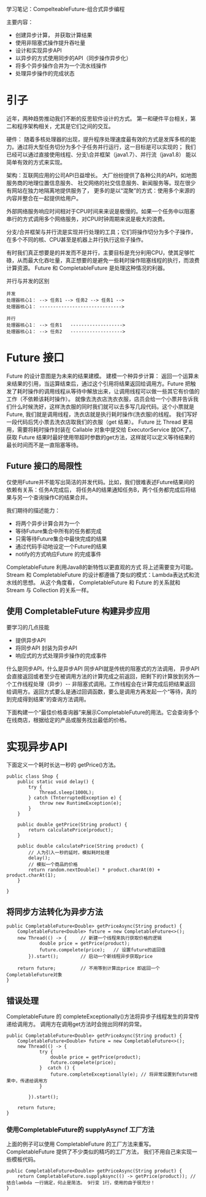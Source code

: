 学习笔记：CompelteableFuture-组合式异步编程

主要内容：
- 创建异步计算， 并获取计算结果
- 使用非阻塞式操作提升吞吐量
- 设计和实现异步API
- 以异步的方式使用同步的API（同步操作异步化）
- 将多个异步操作合并为一个流水线操作
- 处理异步操作的完成状态

# 引子
近年，两种趋势推动我们不断的反思软件设计的方式。 第一和硬件平台相关，第二和程序架构相关，尤其是它们之间的交互。

硬件： 随着多核处理器的出现，提升程序处理速度最有效的方式是发挥多核的能力。通过将大型任务切分为多个子任务并行运行，这一目标是可以实现的； 我们已经可以通过直接使用线程、分支\合并框架（java1.7）、并行流（java1.8） 能以简单有效的方式来实现。

架构：互联网应用的公司API日益增长。 大厂纷纷提供了各种公共的API，如地图服务商的地理位置信息服务、 社交网络的社交信息服务、新闻服务等。现在很少有网站在独力地隔离地提供服务了， 更多的是以“混聚”的方式：使用多个来源的内容并整合在一起提供给用户。

外部网络服务响应时间相对于CPU时间来来说是极慢的。如果一个任务中以阻塞串行的方式调用多个网络服务，对CPU时钟周期来说是极大的浪费。

分支/合并框架与并行流是实现并行处理的工具；它们将操作切分为多个子操作，在多个不同的核、CPU甚至是机器上并行执行这些子操作。

有时我们真正想要是的并发而不是并行，主要目标是充分利用CPU，使其足够忙碌，从而最大化吞吐量，真正想要的是避免一些耗时操作阻塞线程的执行，而浪费计算资源。 Future 和 CompletableFuture 是处理这种情况的利器。

并行与并发的区别
```
并发
处理器核心1： --> 任务1 --> 任务2 --> 任务1 -->
处理器核心1： ------------------------------>

并行
处理器核心1： --> 任务1   ------------------->
处理器核心1： --> 任务2   ------------------->

```


# Future 接口
Future 的设计意图是为未来的结果建模。 建模一个种异步计算： 返回一个运算未来结果的引用，当运算结束后，通过这个引用将结果返回给调用方。Future 把触发了耗时操作的调用线程从等待中解放出来，让调用线程可以做一些其它有价值的工作（不依赖该耗时操作）。 就像去洗衣店洗衣衣服，店员会给一个小票并告诉我们什么时候洗好，这样洗衣服的同时我们就可以去多写几段代码。这个小票就是Future, 我们就是调用线程，洗衣店就是执行耗时操作(洗衣服)的线程。 我们写好一段代码后凭小票去洗衣店取我们的衣服（get 结果）。 Future 比 Thread 更易用，需要将耗时操作封装在 Callable 对象中提交给 ExecutorService 就OK了。
获取 Future 结果时最好使用带超时参数的get方法，这样就可以定义等待结果的最长时间而不是一直阻塞等待。


## Future 接口的局限性
仅使用Future并不能写出简洁的并发代码。比如，我们很难表述Future结果间的依赖有关系：任务A完成后， 将任务A的结果通知任务B，两个任务都完成后将结果与另一个查询操作C的结果合并。

我们期待的描述能力：
- 将两个异步计算合并为一个
- 等待Future集合中所有的任务都完成
- 只需等待Future集合中最快完成的结果
- 通过代码手动地设定一个Future的结果
- notify的方式响应Future 的完成事件

CompletableFuture 利用Java8的新特性以更直观的方式 将上述需要变为可能。 Stream 和 CompletableFuture 的设计都遵循了类似的模式：Lambda表达式和流水线的思想。 从这个角度看， CompletableFuture 和 Future 的关系就和 Stream 与  Collection 的关系一样。


## 使用 CompletableFuture 构建异步应用
要学习的几点技能
- 提供异步API
- 将同步API 封装为异步API
- 响应式的方式处理异步操作的完成事件

什么是同步API，什么是异步API
同步API就是传统的阻塞式的方法调用， 异步API会直接返回或者至少在被调用方法的计算完成之前返回，把剩下的计算放到另外一个工作线程处理（异步）-- 非阻塞式调用。工作线程会在计算完成后把结果返回给调用方。返回方式要么是通过回调函数，要么是调用方再发起一个“等待，真的到完成得到结果”的查询方法调用。

下面构建一个“最佳价格查询器”来展示CompletableFuture的用法。它会查询多个在线商店，根据给定的产品或服务找出最低的价格。

# 实现异步API
下面定义一个耗时长达一秒的 getPrice()方法。

```
public class Shop {
    public static void delay() {
        try {
            Thread.sleep(1000L);
        } catch (TnterruptedException e) {
            throw new RuntimeException(e);
        }
    }

    public double getPrice(String product) {
        return calculatePrice(product);
    }

    public double calculatePrice(String product) {
        // 人为引入一秒的延时，模拟耗时处理
        delay();
        // 模拟一个商品的价格
        return random.nextDouble() * product.charAt(0) + product.charAt(1);
    }

}
```

## 将同步方法转化为异步方法
```
public CompletableFuture<Double> getPriceAsync(String product) {
    CompletableFuture<Double> future = new CompletableFuture<>();
    new Thread(() -> {     // 新建一个线程来执行获取价格的逻辑              
            double price = getPrice(product);
            future.compelete(price);   // 设置future的返回值
        }).start();        // 启动一个新线程异步获取price

    return future;         // 不用等到计算出price 即返回一个CompletableFuture对象
}
```

## 错误处理
CompletableFuture 的 completeExceptionally()方法将异步子线程发生的异常传递给调用方。 调用方在调用get方法时会抛出同样的异常。
```
public CompletableFuture<Double> getPriceAsync(String product) {
    CompletableFuture<Double> future = new CompletableFuture<>();
    new Thread(() -> {
            try {
                double price = getPrice(product);
                future.compelete(price);
            }  catch () {
                future.completeExceptionally(e); // 将异常设置到future结果中，传递给调用方
            }          

        }).start();

    return future;
}
```

### 使用CompletableFuture的 supplyAsyncf 工厂方法
上面的例子可以使用 CompletableFuture 的工厂方法来重写。 CompletableFuture 提供了不少类似的精巧的工厂方法， 我们不用自己来实现一些模板代码。
```
public CompletableFuture<Double> getPriceAsync(String product) {
    return CompletableFuture.supplyAsync(() -> getPrice(product)); // 结合lambda 一行搞定，何止是简洁。 9行变 1行，使用的由于很充分！
}
```








